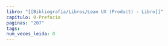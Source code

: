 ```yaml
---
libro: "[[Bibliografía/Libros/Lean UX (Product) - Libro]]"
capítulo: 0-Prefacio
paginas: "207"
tags: 
num_veces_leida: 0
---
```

